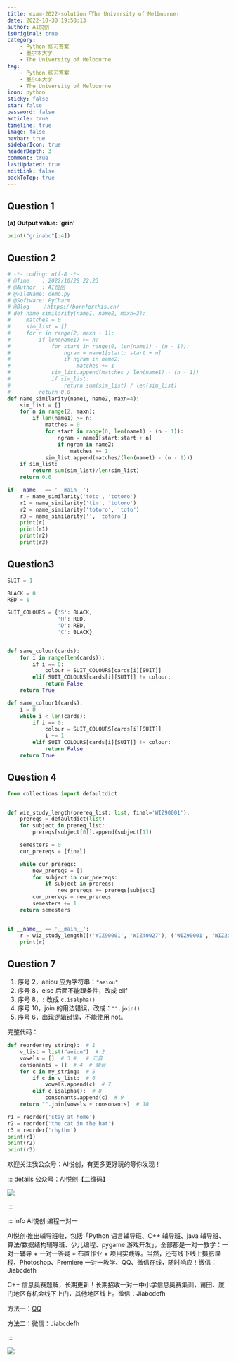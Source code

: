 ```yaml
---
title: exam-2022-solution「The University of Melbourne」
date: 2022-10-30 19:58:13
author: AI悦创
isOriginal: true
category: 
    - Python 练习答案
    - 墨尔本大学
    - The University of Melbourne
tag:
    - Python 练习答案
    - 墨尔本大学
    - The University of Melbourne
icon: python
sticky: false
star: false
password: false
article: true
timeline: true
image: false
navbar: true
sidebarIcon: true
headerDepth: 3
comment: true
lastUpdated: true
editLink: false
backToTop: true
---
```


## Question 1

**(a) Output value: 'grin'**

```python
print("grinabc"[:4])
```



## Question 2

```python
# -*- coding: utf-8 -*-
# @Time    : 2022/10/28 22:23
# @Author  : AI悦创
# @FileName: demo.py
# @Software: PyCharm
# @Blog    ：https://bornforthis.cn/
# def name_similarity(name1, name2, maxn=3):
#     matches = 0
#     sim_list = []
#     for n in range(2, maxn + 1):
#         if len(name1) >= n:
#             for start in range(0, len(name1) - (n - 1)):
#                 ngram = name1[start: start + n]
#                 if ngram in name2:
#                     matches += 1
#             sim_list.append(matches / len(name1) - (n - 1))
#             if sim_list:
#                 return sum(sim_list) / len(sim_list)
#         return 0.0
def name_similarity(name1, name2, maxn=4):
    sim_list = []
    for n in range(2, maxn):
        if len(name1) >= n:
            matches = 0
            for start in range(0, len(name1) - (n - 1)):
                ngram = name1[start:start + n]
                if ngram in name2:
                    matches += 1
            sim_list.append(matches/(len(name1) - (n - 1)))
    if sim_list:
        return sum(sim_list)/len(sim_list)
    return 0.0

if __name__ == '__main__':
    r = name_similarity('toto', 'totoro')
    r1 = name_similarity('tim', 'totoro')
    r2 = name_similarity('totoro', 'toto')
    r3 = name_similarity('', 'totoro')
    print(r)
    print(r1)
    print(r2)
    print(r3)
```

## Question3

```python
SUIT = 1

BLACK = 0
RED = 1

SUIT_COLOURS = {'S': BLACK,
                'H': RED,
                'D': RED,
                'C': BLACK}


def same_colour(cards):
    for i in range(len(cards)):
        if i == 0:
            colour = SUIT_COLOURS[cards[i][SUIT]]
        elif SUIT_COLOURS[cards[i][SUIT]] != colour:
            return False
    return True

def same_colour1(cards):
    i = 0
    while i < len(cards):
        if i == 0:
            colour = SUIT_COLOURS[cards[i][SUIT]]
            i += 1
        elif SUIT_COLOURS[cards[i][SUIT]] != colour:
            return False
    return True
```

## Question 4

```python
from collections import defaultdict


def wiz_study_length(prereq_list: list, final='WIZ90001'):
    prereqs = defaultdict(list)
    for subject in prereq_list:
        prereqs[subject[0]].append(subject[1])

    semesters = 0
    cur_prereqs = [final]

    while cur_prereqs:
        new_prereqs = []
        for subject in cur_prereqs:
            if subject in prereqs:
                new_prereqs += prereqs[subject]
        cur_prereqs = new_prereqs
        semesters += 1
    return semesters


if __name__ == '__main__':
    r = wiz_study_length([('WIZ90001', 'WIZ40027'), ('WIZ90001', 'WIZ20003')])
    print(r)
```



## Question 7

1. 序号 2，aeiou 应为字符串：`"aeiou"`
2. 序号 8，else 后面不能跟条件，改成 elif
3. 序号 8，`:` 改成 `c.isalpha()`
4. 序号 10，join 的用法错误，改成：`"".join()`
5. 序号 6，出现逻辑错误，不能使用 not。

完整代码：

```python
def reorder(my_string):  # 1
    v_list = list("aeiou")  # 2
    vowels = []  # 3 #   # 元音
    consonants = []  # 4  # 辅音
    for c in my_string:  # 5
        if c in v_list:  # 6
            vowels.append(c)  # 7
        elif c.isalpha():  # 8
            consonants.append(c)  # 9
    return "".join(vowels + consonants)  # 10

r1 = reorder('stay at home')
r2 = reorder('the cat in the hat')
r3 = reorder('rhythm')
print(r1)
print(r2)
print(r3)
```







欢迎关注我公众号：AI悦创，有更多更好玩的等你发现！

::: details 公众号：AI悦创【二维码】

![](/gzh.jpg)

:::

::: info AI悦创·编程一对一

AI悦创·推出辅导班啦，包括「Python 语言辅导班、C++ 辅导班、java 辅导班、算法/数据结构辅导班、少儿编程、pygame 游戏开发」，全部都是一对一教学：一对一辅导 + 一对一答疑 + 布置作业 + 项目实践等。当然，还有线下线上摄影课程、Photoshop、Premiere 一对一教学、QQ、微信在线，随时响应！微信：Jiabcdefh

C++ 信息奥赛题解，长期更新！长期招收一对一中小学信息奥赛集训，莆田、厦门地区有机会线下上门，其他地区线上。微信：Jiabcdefh

方法一：[QQ](http://wpa.qq.com/msgrd?v=3&uin=1432803776&site=qq&menu=yes)

方法二：微信：Jiabcdefh

:::

![](/zsxq.jpg)